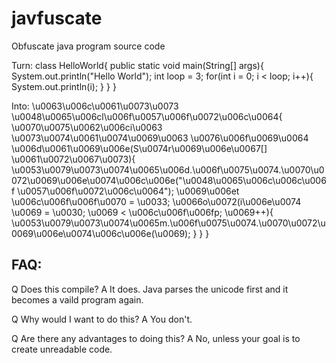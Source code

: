# javfuscate
Obfuscate java program source code

Turn:
class HelloWorld{
	public static void main(String[] args){
		System.out.println("Hello World");
		int loop = 3;
		for(int i = 0; i < loop; i++){
			System.out.println(i);
		}
	}
}

Into:
\u0063\u006c\u0061\u0073\u0073 \u0048\u0065\u006cl\u006f\u0057\u006f\u0072\u006c\u0064{
	\u0070\u0075\u0062\u006ci\u0063 \u0073\u0074\u0061\u0074\u0069\u0063 \u0076\u006f\u0069\u0064 \u006d\u0061\u0069\u006e(S\u0074r\u0069\u006e\u0067[] \u0061\u0072\u0067\u0073){
		\u0053\u0079\u0073\u0074\u0065\u006d.\u006f\u0075\u0074.\u0070\u0072\u0069\u006e\u0074\u006c\u006e("\u0048\u0065\u006c\u006c\u006f \u0057\u006f\u0072\u006c\u0064");
		\u0069\u006et \u006c\u006f\u006f\u0070 = \u0033;
		\u0066o\u0072(i\u006e\u0074 \u0069 = \u0030; \u0069 < \u006c\u006f\u006fp; \u0069++){
			\u0053\u0079\u0073\u0074\u0065m.\u006f\u0075\u0074.\u0070\u0072\u0069\u006e\u0074\u006c\u006e(\u0069);
		}
	}
}


FAQ:
---------------------
Q Does this compile?
A It does. Java parses the unicode first and it becomes a vaild program again.

Q Why would I want to do this?
A You don't.

Q Are there any advantages to doing this?
A No, unless your goal is to create unreadable code.
